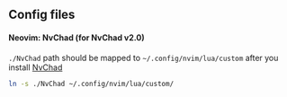 ## Config files

#### Neovim: NvChad (for NvChad v2.0)

`./NvChad` path should be mapped to `~/.config/nvim/lua/custom` after you install 
[NvChad](nvchad.com)
```bash
ln -s ./NvChad ~/.config/nvim/lua/custom/
```
